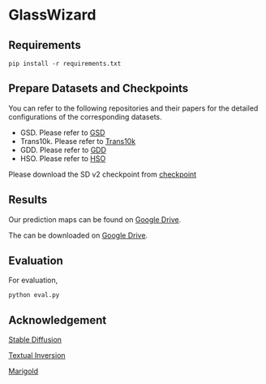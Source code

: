 # GlassWizard

## Requirements
```shell
pip install -r requirements.txt
```

## Prepare Datasets and Checkpoints

You can refer to the following repositories and their papers for the detailed configurations of the corresponding datasets.
- GSD. Please refer to [GSD](https://drive.google.com/file/d/1W6OZ3OW26sDPuI6CnGAa0xoqR06IGnQj/view?usp=sharing)
- Trans10k. Please refer to [Trans10k](https://xieenze.github.io/projects/TransLAB/TransLAB.html)
- GDD. Please refer to [GDD](https://mhaiyang.github.io/CVPR2020_GDNet/index.html)
- HSO. Please refer to [HSO](https://mhaiyang.github.io/TIP2022-PGSNet/index.html)

Please download the SD v2 checkpoint from [checkpoint](https://huggingface.co/stabilityai/stable-diffusion-2)

## Results

Our prediction maps can be found on [Google Drive](https://drive.google.com/file/d/1PtYWrFRD9qlUk4BhvoWHmvJ20YuLye58/view?usp=sharing). 

The can be downloaded on [Google Drive]().




## Evaluation

For evaluation, 
```shell
python eval.py
```

## Acknowledgement
[Stable Diffusion](https://huggingface.co/stabilityai/stable-diffusion-2)

[Textual Inversion](https://github.com/rinongal/textual_inversion)

[Marigold](https://github.com/prs-eth/Marigold)
